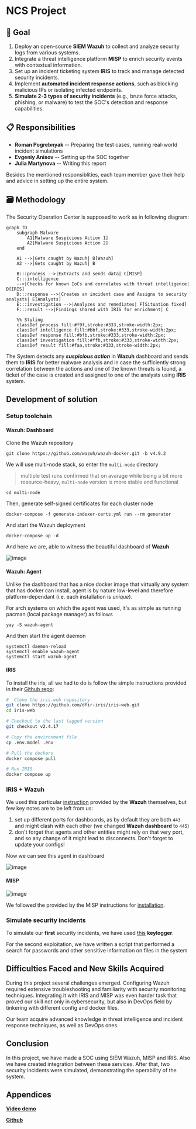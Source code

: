 # NCS Project

## :dart: Goal

1. Deploy an open-source **SIEM Wazuh** to collect and analyze security logs from various systems.
2. Integrate a threat intelligence platform **MISP** to enrich security events with contextual information.
3. Set up an incident ticketing system **IRIS** to track and manage detected security incidents.
4. Implement **automated incident response actions**, such as blocking malicious IPs or isolating infected endpoints.
5. **Simulate 2-3 types of security incidents** (e.g., brute force attacks, phishing, or malware) to test the SOC's detection and response capabilities.

## :clipboard: Responsibilities

- **Roman Pogrebnyak** -- Preparing the test cases, running real-world incident simulations
- **Evgeniy Anisov** -- Setting up the SOC together
- **Julia Martynova** -- Writing this report

Besides the mentioned responsiblities, each team member gave their help
and advice in setting up the entire system.

## :card_file_box: Methodology

The Security Operation Center is supposed to work as in following diagram:

```mermaid
graph TD
    subgraph Malware
        A1[Malware Suspicious Action 1]
        A2[Malware Suspicious Action 2]
    end
    
    A1 -->|Gets caught by Wazuh| B[Wazuh]
    A2 -->|Gets caught by Wazuh| B

    B:::process -->|Extracts and sends data| C[MISP]
    C:::intelligence
    -->|Checks for known IoCs and correlates with threat intelligence| D[IRIS]
    D:::response -->|Creates an incident case and Assigns to security analysts| E[Analysts]
    E:::investigation -->|Analyzes and remediates| F[Situation fixed]
    F:::result -->|Findings shared with IRIS for enrichment| C

    %% Styling
    classDef process fill:#f9f,stroke:#333,stroke-width:2px;
    classDef intelligence fill:#bbf,stroke:#333,stroke-width:2px;
    classDef response fill:#bfb,stroke:#333,stroke-width:2px;
    classDef investigation fill:#ffb,stroke:#333,stroke-width:2px;
    classDef result fill:#faa,stroke:#333,stroke-width:2px;
```

The System detects any ***suspicious action*** in **Wazuh** dashboard and
sends them to **IRIS** for better malware analysis and in case the sufficiently
strong correlation between the actions and one of the known threats is found,
a ticket of the case is created and assigned to one of the analysts using **IRIS**
system.

## Development of solution

### Setup toolchain 

#### Wazuh: Dashboard

Clone the Wazuh repository
```shell
git clone https://github.com/wazuh/wazuh-docker.git -b v4.9.2
```

We will use multi-node stack, so enter the `multi-node` directory
> multiple test runs confirmed that on avarage while being a bit more resource-heavy, `multi-node` version is more stable and functional
```shell
cd multi-node
```

Then, generate self-signed certificates for each cluster node
```shell
docker-compose -f generate-indexer-certs.yml run --rm generator
```

And start the Wazuh deployment
```shell
docker-compose up -d
```

And here we are, able to witness the beautiful dashboard of **Wazuh**


![image](https://i.imgur.com/atvYNSL.png)

#### Wazuh: Agent

Unlike the dashboard that has a nice docker image that virtually any system that
has docker can install, agent is by nature low-level and therefore
platform-dependant (i.e. each installation is *unique*).

For arch systems on which the agent was used, it's as simple as running
pacman (local package manager) as follows

```shell
yay -S wazuh-agent
```

And then start the agent daemon

```shell
systemctl daemon-reload
systemctl enable wazuh-agent
systemctl start wazuh-agent
```

#### IRIS

To install the iris, all we had to do is follow the simple instructions provided
in their [Github repo](https://github.com/dfir-iris/iris-web?tab=readme-ov-file#running-iris):

```bash
#  Clone the iris-web repository
git clone https://github.com/dfir-iris/iris-web.git
cd iris-web

# Checkout to the last tagged version 
git checkout v2.4.17

# Copy the environment file 
cp .env.model .env

# Pull the dockers
docker compose pull

# Run IRIS 
docker compose up
```

### IRIS + Wazuh

We used this particular [instruction](https://wazuh.com/blog/enhancing-incident-response-with-wazuh-and-dfir-iris-integration/) provided by the **Wazuh** themselves, but few key notes are to be left from us:

1. set up different ports for dashboards, as by default they are both `443` and might clash with each other (we changed **Wazuh dashboard** to `445`)
2. don't forget that agents and other entities might rely on that very port, and so any change of it might lead to disconnects. Don't forget to update your configs!


Now we can see this agent in dashboard 

![image](https://i.imgur.com/cRyUzCS.png)

#### MISP

![image](https://i.imgur.com/4QG3vbF.png)

We followed the provided by the MISP instructions for [installation](https://www.misp-project.org/download/).

### Simulate security incidents

To simulate our **first** security incidents, we have used [this](https://github.com/GiacomoLaw/Keylogger) **keylogger**. 

For the second exploitation, we have written a script that performed a search for passwords and other sensitive information on files in the system

## Difficulties Faced and New Skills Acquired

During this project several challenges emerged. Configuring Wazuh required extensive troubleshooting and familiarity with security monitoring techniques. Integrating it with IRIS and MISP was even harder task that proved our skill not only in cybersecurity, but also in DevOps field by tinkering with different config and docker files.

Our team acquire advanced knowledge in threat intelligence and incident response techniques, as well as DevOps ones. 

## Conclusion

In this project, we have made a SOC using SIEM Wazuh, MISP and IRIS. Also we have created integration between these services. After that, two security incidents were simulated, demonstrating the operability of the system.

## Appendices

[**Video demo**](https://drive.google.com/file/d/1wnBME_9aah1xulaYqlKgxjgJ4p06bWQc/view?usp=sharing)

[**Github**](https://github.com/Gendiro/NCS_project)
